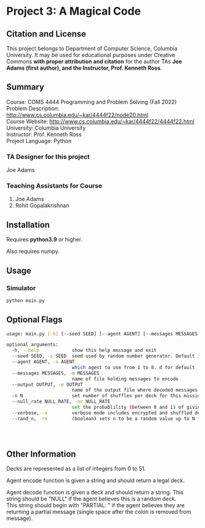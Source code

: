 # Project 3: A Magical Code

## Citation and License
This project belongs to Department of Computer Science, Columbia University. It may be used for educational purposes under Creative Commons **with proper attribution and citation** for the author TAs **Joe Adams (first author), and the Instructor, Prof. Kenneth Ross**.

## Summary

Course: COMS 4444 Programming and Problem Solving (Fall 2022)  
Problem Description: http://www.cs.columbia.edu/~kar/4444f22/node20.html    
Course Website: http://www.cs.columbia.edu/~kar/4444f22/4444f22.html  
University: Columbia University  
Instructor: Prof. Kenneth Ross  
Project Language: Python


### TA Designer for this project

Joe Adams

### Teaching Assistants for Course
1. Joe Adams
1. Rohit Gopalakrishnan

## Installation

Requires **python3.9** or higher.

Also requires numpy.


## Usage

### Simulator

```bash
python main.py
```

## Optional Flags

```bash
usage: main.py [-h] [--seed SEED] [--agent AGENT] [--messages MESSAGES] [--output OUTPUT] [-n N] [--null_rate NULL_RATE] [--verbose] [--rand_n]

optional arguments:
  -h, --help            show this help message and exit
  --seed SEED, -s SEED  seed used by random number generator. Default is 42. Specify 0 to generate random seed.
  --agent AGENT, -a AGENT
                        which agent to use from 1 to 8. d for default
  --messages MESSAGES, -m MESSAGES
                        name of file holding messages to encode
  --output OUTPUT, -o OUTPUT
                        name of the output file where decoded messages and scores are stored
  -n N                  set number of shuffles per deck for this mission
  --null_rate NULL_RATE, -nr NULL_RATE
                        set the probablility (between 0 and 1) of giving agent a random deck instead of a message
  --verbose, -v         verbose mode includes encrypted and shuffled decks in output
  --rand_n, -rn         (boolean) sets n to be a random value up to N for each deck


  
```

## Other Information

Decks are represented as a list of integers from 0 to 51. 

Agent encode function is given a string and should return a legal deck.

Agent decode function is given a deck and should return a string. 
This string should be "NULL" if the agent believes this is a random deck.    
This string should begin with "PARTIAL: " if the agent believes they are returning a partial message (single space after the colon is removed from message).
